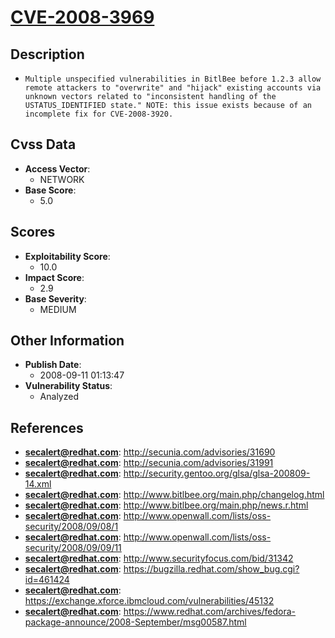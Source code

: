
# [CVE-2008-3969](https://cve.mitre.org/cgi-bin/cvename.cgi?name=CVE-2008-3969)

## Description

- `Multiple unspecified vulnerabilities in BitlBee before 1.2.3 allow remote attackers to "overwrite" and "hijack" existing accounts via unknown vectors related to "inconsistent handling of the USTATUS_IDENTIFIED state." NOTE: this issue exists because of an incomplete fix for CVE-2008-3920.`

## Cvss Data

- **Access Vector**:
  - NETWORK
- **Base Score**:
  - 5.0

## Scores

- **Exploitability Score**:
  - 10.0
- **Impact Score**:
  - 2.9
- **Base Severity**:
  - MEDIUM

## Other Information

- **Publish Date**:
  - 2008-09-11 01:13:47
- **Vulnerability Status**:
  - Analyzed

## References

- **secalert@redhat.com**: http://secunia.com/advisories/31690
- **secalert@redhat.com**: http://secunia.com/advisories/31991
- **secalert@redhat.com**: http://security.gentoo.org/glsa/glsa-200809-14.xml
- **secalert@redhat.com**: http://www.bitlbee.org/main.php/changelog.html
- **secalert@redhat.com**: http://www.bitlbee.org/main.php/news.r.html
- **secalert@redhat.com**: http://www.openwall.com/lists/oss-security/2008/09/08/1
- **secalert@redhat.com**: http://www.openwall.com/lists/oss-security/2008/09/09/11
- **secalert@redhat.com**: http://www.securityfocus.com/bid/31342
- **secalert@redhat.com**: https://bugzilla.redhat.com/show_bug.cgi?id=461424
- **secalert@redhat.com**: https://exchange.xforce.ibmcloud.com/vulnerabilities/45132
- **secalert@redhat.com**: https://www.redhat.com/archives/fedora-package-announce/2008-September/msg00587.html
